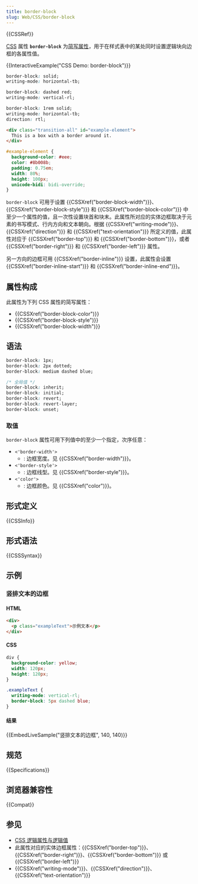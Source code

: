 ```yaml
---
title: border-block
slug: Web/CSS/border-block
---
```


{{CSSRef}}

[CSS](/zh-CN/docs/Web/CSS) 属性 **`border-block`** 为[简写属性](/zh-CN/docs/Web/CSS/Shorthand_properties)，用于在样式表中的某处同时设置逻辑块向边框的各属性值。

{{InteractiveExample("CSS Demo: border-block")}}

```css interactive-example-choice
border-block: solid;
writing-mode: horizontal-tb;
```

```css interactive-example-choice
border-block: dashed red;
writing-mode: vertical-rl;
```

```css interactive-example-choice
border-block: 1rem solid;
writing-mode: horizontal-tb;
direction: rtl;
```

```html interactive-example
<div class="transition-all" id="example-element">
  This is a box with a border around it.
</div>
```

```css interactive-example
#example-element {
  background-color: #eee;
  color: #8b008b;
  padding: 0.75em;
  width: 80%;
  height: 100px;
  unicode-bidi: bidi-override;
}
```

`border-block` 可用于设置 {{CSSXref("border-block-width")}}、{{CSSXref("border-block-style")}} 和 {{CSSXref("border-block-color")}} 中至少一个属性的值，且一次性设置块首和块末。此属性所对应的实体边框取决于元素的书写模式、行内方向和文本朝向。根据 {{CSSXref("writing-mode")}}、{{CSSXref("direction")}} 和 {{CSSXref("text-orientation")}} 所定义的值，此属性对应于 {{CSSXref("border-top")}} 和 {{CSSXref("border-bottom")}}，或者 {{CSSXref("border-right")}} 和 {{CSSXref("border-left")}} 属性。

另一方向的边框可用 {{CSSXref("border-inline")}} 设置，此属性会设置 {{CSSXref("border-inline-start")}} 和 {{CSSXref("border-inline-end")}}。

## 属性构成

此属性为下列 CSS 属性的简写属性：

- {{CSSXref("border-block-color")}}
- {{CSSXref("border-block-style")}}
- {{CSSXref("border-block-width")}}

## 语法

```css
border-block: 1px;
border-block: 2px dotted;
border-block: medium dashed blue;

/* 全局值 */
border-block: inherit;
border-block: initial;
border-block: revert;
border-block: revert-layer;
border-block: unset;
```

### 取值

`border-block` 属性可用下列值中的至少一个指定，次序任意：

- `<'border-width'>`
  - : 边框宽度。见 {{CSSXref("border-width")}}。
- `<'border-style'>`
  - : 边框线型。见 {{CSSXref("border-style")}}。
- `<'color'>`
  - : 边框颜色。见 {{CSSXref("color")}}。

## 形式定义

{{CSSInfo}}

## 形式语法

{{CSSSyntax}}

## 示例

### 竖排文本的边框

#### HTML

```html
<div>
  <p class="exampleText">示例文本</p>
</div>
```

#### CSS

```css
div {
  background-color: yellow;
  width: 120px;
  height: 120px;
}

.exampleText {
  writing-mode: vertical-rl;
  border-block: 5px dashed blue;
}
```

#### 结果

{{EmbedLiveSample("竖排文本的边框", 140, 140)}}

## 规范

{{Specifications}}

## 浏览器兼容性

{{Compat}}

## 参见

- [CSS 逻辑属性与逻辑值](/zh-CN/docs/Web/CSS/CSS_logical_properties_and_values)
- 此属性对应的实体边框属性：{{CSSXref("border-top")}}、{{CSSXref("border-right")}}、{{CSSXref("border-bottom")}} 或 {{CSSXref("border-left")}}
- {{CSSXref("writing-mode")}}、{{CSSXref("direction")}}、{{CSSXref("text-orientation")}}
